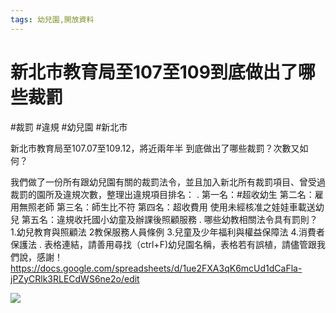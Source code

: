 ```yaml
---
tags: 幼兒園,開放資料
---
```


新北市教育局至107至109到底做出了哪些裁罰
==

#裁罰
#違規
#幼兒園
#新北市

新北市教育局至107.07至109.12，將近兩年半
到底做出了哪些裁罰？次數又如何？

我們做了一份所有跟幼兒園有關的裁罰法令，並且加入新北所有裁罰項目、曾受過裁罰的園所及違規次數，整理出違規項目排名：
.
第一名：#超收幼生
第二名：雇用無照老師
第三名：師生比不符
第四名：超收費用
使用未經核准之娃娃車載送幼兒
第五名：違規收托國小幼童及辦課後照顧服務
.
哪些幼教相關法令具有罰則？
1.幼兒教育與照顧法
2教保服務人員條例
3.兒童及少年福利與權益保障法
4.消費者保護法
.
表格連結，請善用尋找（ctrl+F)幼兒園名稱，表格若有誤植，請儘管跟我們說，感謝！
https://docs.google.com/spreadsheets/d/1ue2FXA3qK6mcUd1dCaFla-jPZyCRlk3RLECdWS6ne2o/edit

![](https://s3-ap-northeast-1.amazonaws.com/g0v-hackmd-images/uploads/upload_5b1da6752697c82c605d33c7a9a89411.jpeg)
